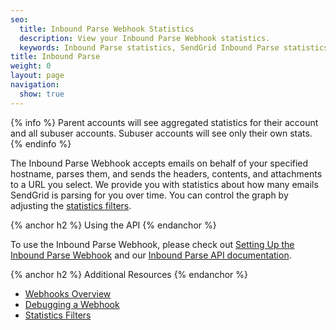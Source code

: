 ```yaml
---
seo:
  title: Inbound Parse Webhook Statistics
  description: View your Inbound Parse Webhook statistics.
  keywords: Inbound Parse statistics, SendGrid Inbound Parse statistics, Inbound Parse Webhook statistics, SendGrid Inbound Parse Webhook statistics,
title: Inbound Parse
weight: 0
layout: page
navigation:
  show: true
---
```


{% info %}
Parent accounts will see aggregated statistics for their account and all subuser accounts. Subuser accounts will see only their own stats.
{% endinfo %}

The Inbound Parse Webhook accepts emails on behalf of your specified hostname, parses them, and sends the headers, contents, and attachments to a URL you select. We provide you with statistics about how many emails SendGrid is parsing for you over time. You can control the graph by adjusting the [statistics filters]({{root_url}}/User_Guide/Statistics/index.html#-Statistics-Filters).

{% anchor h2 %}
Using the API
{% endanchor %}

To use the Inbound Parse Webhook, please check out [Setting Up the Inbound Parse Webhook]({{root_url}}/Classroom/Basics/Inbound_Parse_Webhook/setting_up_the_inbound_parse_webhook.html) and our [Inbound Parse API documentation]({{root_url}}/API_Reference/Webhooks/parse.html).

{% anchor h2 %}
Additional Resources
{% endanchor %}

- [Webhooks Overview]({{root_url}}/API_Reference/Webhooks/index.html)
- [Debugging a Webhook]({{root_url}}/API_Reference/Webhooks/debug.html)
- [Statistics Filters]({{root_url}}/User_Guide/Statistics/index.html#-Statistics-Filters)

